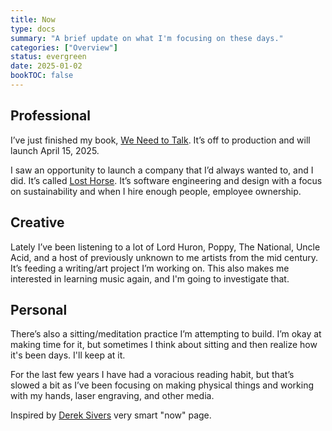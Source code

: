 ```yaml
---
title: Now
type: docs
summary: "A brief update on what I'm focusing on these days."
categories: ["Overview"]
status: evergreen
date: 2025-01-02
bookTOC: false
---
```



## Professional
I’ve just finished my book, [We Need to Talk](/we-need-to-talk). It’s off to production and will launch April 15, 2025.

I saw an opportunity to launch a company that I’d always wanted to, and I did. It’s called [Lost Horse](/lost-horse). It’s software engineering and design with a focus on sustainability and when I hire enough people, employee ownership. 

## Creative
Lately I’ve been listening to a lot of Lord Huron, Poppy, The National, Uncle Acid, and a host of previously unknown to me artists from the mid century. It’s feeding a writing/art project I’m working on. This also makes me interested in learning music again, and I'm going to investigate that. 

## Personal
There’s also a sitting/meditation practice I’m attempting to build. I’m okay at making time for it, but sometimes I think about sitting and then realize how it's been days. I'll keep at it.

For the last few years I have had a voracious reading habit, but that’s slowed a bit as I’ve been focusing on making physical things and working with my hands, laser engraving, and other media.

Inspired by [Derek Sivers](https://sive.rs/nowff) very smart "now" page.
